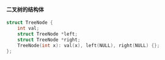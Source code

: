 #### 二叉树的结构体

```c++
struct TreeNode {
	int val;
	struct TreeNode *left;
	struct TreeNode *right;
	TreeNode(int x): val(x), left(NULL), right(NULL) {};
};
```

